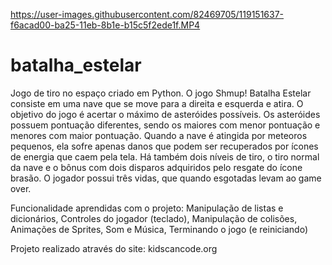 


https://user-images.githubusercontent.com/82469705/119151637-f6acad00-ba25-11eb-8b1e-b15c5f2ede1f.MP4



# batalha_estelar
Jogo de tiro no espaço criado em Python. O jogo Shmup! Batalha Estelar consiste em uma nave que se move para a direita e esquerda e atira. 
O objetivo do jogo é acertar o máximo de asteróides possíveis. 
Os asteróides possuem pontuação diferentes, sendo os maiores com menor pontuação e menores com maior pontuação. 
Quando a nave é atingida por meteoros pequenos, ela sofre apenas danos que podem ser recuperados por ícones de energia que caem pela tela. 
Há também dois níveis de tiro, o tiro normal da nave e o bônus com dois disparos adquiridos pelo resgate do ícone brasão. 
O jogador possui três vidas, que quando esgotadas levam ao game over.

Funcionalidade aprendidas com o projeto:
Manipulação de listas e dicionários,
Controles do jogador (teclado), 
Manipulação de colisões, 
Animações de Sprites, 
Som e Música, 
Terminando o jogo (e reiniciando)

Projeto realizado através do site: kidscancode.org
